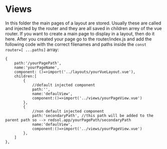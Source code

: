 # Views
In this folder the main pages of a layout are stored. Usually these are called and injected by the router and they are all saved in children arrey of the vue router.
If you want to create a main page to display in a layout, then do it here.
After you created your page go to the router/index.js and add the following code with the correct filenames and paths inside the ```const router=[ ...paths]``` array:
```
{
    path:'/yourPagePath',
    name:'yourPageName',
    component: ()=>import('../layouts/yourVueLayout.vue'),
    children:[
        {
            //default injected component
            path:'',
            name:'defaulView',
            component:()=>import('../views/yourPageView.vue')
        },
        {
            //non default injected component
            path:'secondaryPath', //this path will be added to the parent path so --> redsol.app/yourPagePath/secondaryPath
            name:'defaulView',
            component:()=>import('../views/yourPageView.vue')
        },
    ]
},
```